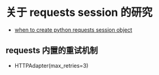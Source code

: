 # 关于 requests session 的研究

- [when to create python requests session object](https://stackoverflow.com/questions/42458919/when-to-create-python-requests-session-object)

## requests 内置的重试机制

- HTTPAdapter(max_retries=3)